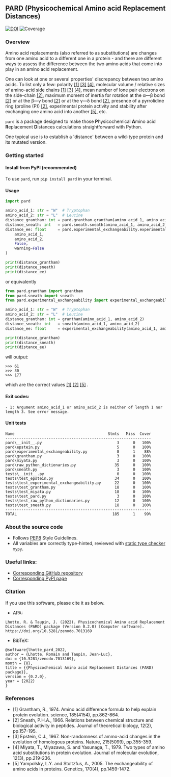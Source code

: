 ## PARD (Physicochemical Amino acid Replacement Distances)
[![DOI](https://zenodo.org/badge/526882024.svg)](https://zenodo.org/badge/latestdoi/526882024)
![Coverage](
https://raw.githubusercontent.com/MICS-Lab/pard/a0633c0b5e95bff565c6b9f92811b8b7bc0c8a6b/readme_resources/coverage.svg
)

### Overview
Amino acid replacements (also referred to as substitutions) are changes from one amino acid to a different one in a
protein - and there are different ways to assess the difference between the two amino acids that come into play in an
amino acid replacement.

One can look at one or several properties' discrepancy between two amino acids.
To list only a few: polarity
[[1]](https://www.science.org/doi/10.1126/science.185.4154.862) [[3]](https://www.nature.com/articles/215355a0) 
[[4]](https://link.springer.com/article/10.1007/BF01732340),
molecular volume / relative sizes of amino-acid side chains 
[[1]](https://www.science.org/doi/10.1126/science.185.4154.862) [[3]](https://www.nature.com/articles/215355a0)
[[4]](https://link.springer.com/article/10.1007/BF01732340), 
mean number of lone pair electrons on the side-chain
[[2]](https://www.sciencedirect.com/science/article/abs/pii/0022519366901123),
maximum moment of inertia for rotation at the α―β bond
[[2]](https://www.sciencedirect.com/science/article/abs/pii/0022519366901123)
or at the β―γ bond [[2]](https://www.sciencedirect.com/science/article/abs/pii/0022519366901123)
or at the γ―δ bond [[2]](https://www.sciencedirect.com/science/article/abs/pii/0022519366901123), 
presence of a pyrrolidine ring (proline (P))
[[2]](https://www.sciencedirect.com/science/article/abs/pii/0022519366901123), 
experimental protein activity and stability after exchanging one amino acid into another
[[5]](https://pubmed.ncbi.nlm.nih.gov/15944362/),
etc.

`pard` is a package designed to make those **P**hysicochemical **A**mino acid **R**eplacement **D**istances calculations
straightforward with Python.

One typical use is to establish a 'distance' between a wild-type protein and its mutated version.


### Getting started
#### Install from PyPI (recommended)
To use `pard`, run `pip install pard` in your terminal.

#### Usage
```py
import pard

amino_acid_1: str = "W"  # Tryptophan
amino_acid_2: str = "L"  # Leucine
distance_grantham: int = pard.grantham.grantham(amino_acid_1, amino_acid_2)
distance_sneath: int   = pard.sneath.sneath(amino_acid_1, amino_acid_2)
distance_ee: float     = pard.experimental_exchangeability.experimental_exchangeability(
    amino_acid_1, 
    amino_acid_2, 
    False, 
    warning=False
)

print(distance_grantham)
print(distance_sneath)
print(distance_ee)
```
or equivalently
```py
from pard.grantham import grantham
from pard.sneath import sneath
from pard.experimental_exchangeability import experimental_exchangeability

amino_acid_1: str = "W"  # Tryptophan
amino_acid_2: str = "L"  # Leucine
distance_grantham: int = grantham(amino_acid_1, amino_acid_2)
distance_sneath: int   = sneath(amino_acid_1, amino_acid_2)
distance_ee: float     = experimental_exchangeability(amino_acid_1, amino_acid_2, False, warning=False)

print(distance_grantham)
print(distance_sneath)
print(distance_ee)
```
will output:
```
>>> 61
>>> 30
>>> 177
```
which are the correct values 
[[1]](https://www.science.org/doi/10.1126/science.185.4154.862)
[[2]](https://www.sciencedirect.com/science/article/abs/pii/0022519366901123)
[[5]](https://pubmed.ncbi.nlm.nih.gov/15944362/)
.

#### Exit codes:
```
- 1: Argument amino_acid_1 or amino_acid_2 is neither of length 1 nor length 3. See error message.
```

#### Unit tests
```
Name                                         Stmts   Miss  Cover
----------------------------------------------------------------
pard\__init__.py                                 3      0   100%
pard\epstein.py                                  5      0   100%
pard\experimental_exchangeability.py             8      1    88%
pard\grantham.py                                 3      0   100%
pard\miyata.py                                   3      0   100%
pard\raw_python_dictionaries.py                 35      0   100%
pard\sneath.py                                   3      0   100%
tests\__init__.py                                0      0   100%
tests\test_epstein.py                           34      0   100%
tests\test_experimental_exchangeability.py      22      0   100%
tests\test_grantham.py                          18      0   100%
tests\test_miyata.py                            18      0   100%
tests\test_pard.py                               3      0   100%
tests\test_raw_python_dictionaries.py           12      0   100%
tests\test_sneath.py                            18      0   100%
----------------------------------------------------------------
TOTAL                                          185      1    99%
```


### About the source code
- Follows [PEP8](https://peps.python.org/pep-0008/) Style Guidelines.
- All variables are correctly type-hinted, reviewed with [static type checker](https://mypy.readthedocs.io/en/stable/)
`mypy`.


### Useful links:
- [Corresponding GitHub repository](https://github.com/MICS-Lab/pard)
- [Corresponding PyPI page](https://pypi.org/project/pard/)


### Citation
If you use this software, please cite it as below.

- APA:

`
Lhotte, R. & Taupin, J. (2022).
Physicochemical Amino acid Replacement Distances (PARD) package (Version 0.2.0) [Computer software].
https://doi.org/10.5281/zenodo.7013169
`

- BibTeX:

```
@software{lhotte_pard_2022,
author = {Lhotte, Romain and Taupin, Jean-Luc},
doi = {10.5281/zenodo.7013169},
month = {8},
title = {{Physicochemical Amino acid Replacement Distances (PARD) package}},
version = {0.2.0},
year = {2022}
}
```


### References
- [1] Grantham, R., 1974. Amino acid difference formula to help explain protein evolution. science, 185(4154), 
pp.862-864.
- [2] Sneath, P.H.A., 1966. Relations between chemical structure and biological activity in peptides. Journal of
theoretical biology, 12(2), pp.157-195.
- [3] Epstein, C.J., 1967. Non-randomness of ammo-acid changes in the evolution of homologous proteins. Nature,
215(5099), pp.355-359.
- [4] Miyata, T., Miyazawa, S. and Yasunaga, T., 1979. Two types of amino acid substitutions in protein evolution. 
Journal of molecular evolution, 12(3), pp.219-236.
- [5] Yampolsky, L.Y. and Stoltzfus, A., 2005. The exchangeability of amino acids in proteins. Genetics, 170(4), 
pp.1459-1472.
